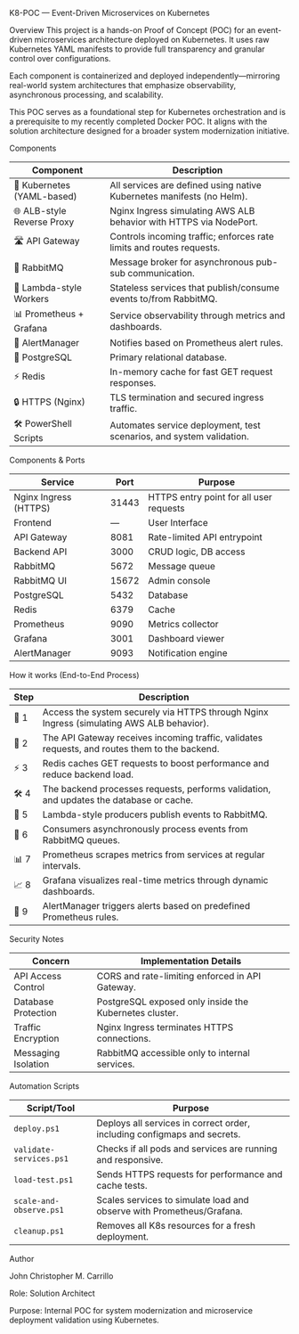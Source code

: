 K8-POC — Event-Driven Microservices on Kubernetes

Overview
This project is a hands-on Proof of Concept (POC) for an event-driven microservices architecture deployed on Kubernetes. It uses raw Kubernetes YAML manifests to provide full transparency and granular control over configurations.

Each component is containerized and deployed independently—mirroring real-world system architectures that emphasize observability, asynchronous processing, and scalability.

This POC serves as a foundational step for Kubernetes orchestration and is a prerequisite to my recently completed Docker POC. It aligns with the solution architecture designed for a broader system modernization initiative.

Components

| Component                  | Description                                                           |
| -------------------------- | --------------------------------------------------------------------- |
| 🧾 Kubernetes (YAML-based) | All services are defined using native Kubernetes manifests (no Helm). |
| 🌐 ALB-style Reverse Proxy | Nginx Ingress simulating AWS ALB behavior with HTTPS via NodePort.    |
| 🛣️ API Gateway            | Controls incoming traffic; enforces rate limits and routes requests.  |
| 📩 RabbitMQ                | Message broker for asynchronous pub-sub communication.                |
| 🔁 Lambda-style Workers    | Stateless services that publish/consume events to/from RabbitMQ.      |
| 📊 Prometheus + Grafana    | Service observability through metrics and dashboards.                 |
| 🚨 AlertManager            | Notifies based on Prometheus alert rules.                             |
| 💾 PostgreSQL              | Primary relational database.                                          |
| ⚡ Redis                    | In-memory cache for fast GET request responses.                       |
| 🔒 HTTPS (Nginx)           | TLS termination and secured ingress traffic.                          |
| 🛠️ PowerShell Scripts     | Automates service deployment, test scenarios, and system validation.  |

Components & Ports

| Service               | Port  | Purpose                                 |
| --------------------- | ----- | --------------------------------------- |
| Nginx Ingress (HTTPS) | 31443 | HTTPS entry point for all user requests |
| Frontend              | —     | User Interface                          |
| API Gateway           | 8081  | Rate-limited API entrypoint             |
| Backend API           | 3000  | CRUD logic, DB access                   |
| RabbitMQ              | 5672  | Message queue                           |
| RabbitMQ UI           | 15672 | Admin console                           |
| PostgreSQL            | 5432  | Database                                |
| Redis                 | 6379  | Cache                                   |
| Prometheus            | 9090  | Metrics collector                       |
| Grafana               | 3001  | Dashboard viewer                        |
| AlertManager          | 9093  | Notification engine                     |

How it works (End-to-End Process)

| Step  | Description                                                                                    |
| ----- | ---------------------------------------------------------------------------------------------- |
| 🔐 1  | Access the system securely via HTTPS through Nginx Ingress (simulating AWS ALB behavior).      |
| 🚦 2  | The API Gateway receives incoming traffic, validates requests, and routes them to the backend. |
| ⚡ 3   | Redis caches GET requests to boost performance and reduce backend load.                        |
| 🛠️ 4 | The backend processes requests, performs validation, and updates the database or cache.        |
| 📩 5  | Lambda-style producers publish events to RabbitMQ.                                             |
| 🔁 6  | Consumers asynchronously process events from RabbitMQ queues.                                  |
| 📊 7  | Prometheus scrapes metrics from services at regular intervals.                                 |
| 📈 8  | Grafana visualizes real-time metrics through dynamic dashboards.                               |
| 🚨 9  | AlertManager triggers alerts based on predefined Prometheus rules.                             |


Security Notes

| Concern             | Implementation Details                                 |
| ------------------- | ------------------------------------------------------ |
| API Access Control  | CORS and rate-limiting enforced in API Gateway.        |
| Database Protection | PostgreSQL exposed only inside the Kubernetes cluster. |
| Traffic Encryption  | Nginx Ingress terminates HTTPS connections.            |
| Messaging Isolation | RabbitMQ accessible only to internal services.         |


Automation Scripts

| Script/Tool             | Purpose                                                                  |
| ----------------------- | ------------------------------------------------------------------------ |
| `deploy.ps1`            | Deploys all services in correct order, including configmaps and secrets. |
| `validate-services.ps1` | Checks if all pods and services are running and responsive.              |
| `load-test.ps1`         | Sends HTTPS requests for performance and cache tests.                    |
| `scale-and-observe.ps1` | Scales services to simulate load and observe with Prometheus/Grafana.    |
| `cleanup.ps1`           | Removes all K8s resources for a fresh deployment.                        |


Author

John Christopher M. Carrillo

Role: Solution Architect

Purpose: Internal POC for system modernization and microservice deployment validation using Kubernetes.
